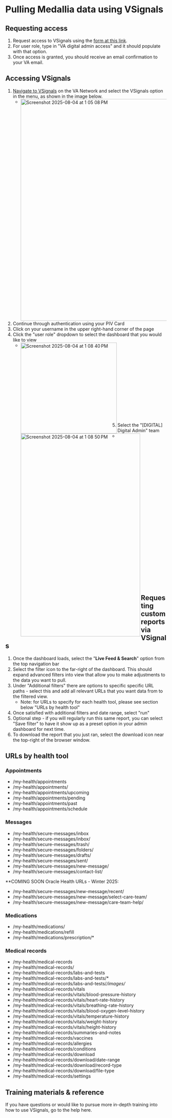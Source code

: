 # Pulling Medallia data using VSignals 

## Requesting access
1. Request access to VSignals using the [form at this link](https://apps.gov.powerapps.us/play/e/default-e95f1b23-abaf-45ee-821d-b7ab251ab3bf/a/d8cd45da-4311-42a2-946c-174e3090c934?tenantId=e95f1b23-abaf-45ee-821d-b7ab251ab3bf&hidenavbar=true).
2. For user role, type in "VA digital admin access" and it should populate with that option.
3. Once access is granted, you should receive an email confirmation to your VA email.

## Accessing VSignals
1. [Navigate to VSignals](https://dvagov.sharepoint.com/sites/vacovsignals?SafelinksUrl=https%3a%2f%2fdvagov.sharepoint.com%2fsites%2fvacovsignals) on the VA Network and select the VSignals option in the menu, as shown in the image below.
    * <img align="left" width="1477" height="693" alt="Screenshot 2025-08-04 at 1 05 08 PM" src="https://github.com/user-attachments/assets/594de4f8-e62f-45e5-b257-d1cda7c7a79f" />
2. Continue through authentication using your PIV Card
3. Click on your username in the upper right-hand corner of the page
4. Click the "user role" dropdown to select the dashboard that you would like to view
      * <img align="left" width="300" height="284" alt="Screenshot 2025-08-04 at 1 08 40 PM" src="https://github.com/user-attachments/assets/12923a73-c303-46c0-aecd-67cbc14af899" />
<br></br>
<br></br>
<br></br>
<br></br>
<br></br>
<br></br>

5. Select the "[DIGITAL] Digital Admin" team
      * <img align="left" width="373" height="634" alt="Screenshot 2025-08-04 at 1 08 50 PM" src="https://github.com/user-attachments/assets/0c0aa76f-dbdf-4088-aa40-948b31e58c12" />

<br></br>
<br></br>
<br></br>
<br></br>
<br></br>
<br></br>
<br></br>
<br></br>
<br></br>
<br></br>
<br></br>
<br></br>
<br></br>

## Requesting custom reports via VSignals
1. Once the dashboard loads, select the "**Live Feed & Search**" option from the top navigation bar
2. Select the filter icon to the far-right of the dashboard. This should expand advanced filters into view that allow you to make adjustments to the data you want to pull.
3. Under "Additional filters" there are options to specific specific URL paths - select this and add all relevant URLs that you want data from to the filtered view.
   * Note: for URLs to specify for each health tool, please see section below "URLs by health tool" 
4. Once satisfied with additional filters and date range, select "run"
5. Optional step - if you will regularly run this same report, you can select "Save filter" to have it show up as a preset option in your admin dashboard for next time.
6. To download the report that you just ran, select the download icon near the top-right of the browser window. 

## URLs by health tool
### Appointments
* /my-health/appointments
* /my-health/appointments/
* /my-health/appointments/upcoming
* /my-health/appointments/pending
* /my-health/appointments/past
* /my-health/appointments/schedule

### Messages
* /my-health/secure-messages/inbox
* /my-health/secure-messages/inbox/
* /my-health/secure-messages/trash/
* /my-health/secure-messages/folders/
* /my-health/secure-messages/drafts/
* /my-health/secure-messages/sent/
* /my-health/secure-messages/new-message/
* /my-health/secure-messages/contact-list/

**COMING SOON Oracle Health URLs - Winter 2025: 
* /my-health/secure-messages/new-message/recent/
* /my-health/secure-messages/new-message/select-care-team/
* /my-health/secure-messages/new-message/care-team-help/

### Medications
* /my-health/medications/
* /my-health/medications/refill
* /my-health/medications/prescription/*

### Medical records
* /my-health/medical-records
* /my-health/medical-records/
* /my-health/medical-records/labs-and-tests
* /my-health/medical-records/labs-and-tests/*
* /my-health/medical-records/labs-and-tests/*/images/*
* /my-health/medical-records/vitals
* /my-health/medical-records/vitals/blood-pressure-history
* /my-health/medical-records/vitals/heart-rate-history
* /my-health/medical-records/vitals/breathing-rate-history
* /my-health/medical-records/vitals/blood-oxygen-level-history
* /my-health/medical-records/vitals/temperature-history
* /my-health/medical-records/vitals/weight-history
* /my-health/medical-records/vitals/height-history
* /my-health/medical-records/summaries-and-notes
* /my-health/medical-records/vaccines
* /my-health/medical-records/allergies
* /my-health/medical-records/conditions
* /my-health/medical-records/download
* /my-health/medical-records/download/date-range
* /my-health/medical-records/download/record-type
* /my-health/medical-records/download/file-type
* /my-health/medical-records/settings
  



## Training materials & reference
If you have questions or would like to pursue more in-depth training into how to use VSignals, go to the help here. 
